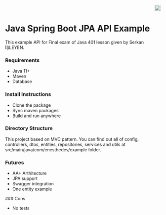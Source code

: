 <p align="right"><a href="https://github.com/enesthedev/spring-jpa-api-example/blob/master/README_TR.md" title="Bu sayfayı Türkçe olarak görüntüle" target="_blank"><img height="20" src="https://github.com/enesthedev/art/blob/master/see-at-turkish.ico"/></a></p>

# Java Spring Boot JPA API Example
This example API for Final exam of Java 401 lesson given by Serkan İŞLEYEN.

### Requirements

- Java 11+
- Maven
- Database

### Install Instructions

- Clone the package
- Sync maven packages
- Build and run anywhere

### Directory Structure
This project based on MVC pattern. You can find out all of config, controllers, dtos, entities, repositories, services and utils at src/main/java/com/enesthedev/example folder.

### Futures
- AA+ Arthitecture
- JPA support
- Swagger integration
- One entity example

### Cons
- No tests
